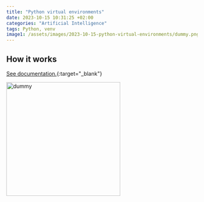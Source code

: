 ```yaml
---
title: "Python virtual environments"
date: 2023-10-15 10:31:25 +02:00
categories: "Artificial Intelligence"
tags: Python, venv
image1: /assets/images/2023-10-15-python-virtual-environments/dummy.png
---
```


[Microsoft Learn]: https://learn.microsoft.com/en-us/

## How it works

[See documentation.][Microsoft Learn]{:target="_blank"}

<img src="{{ page.image1 | relative_url }}" alt="dummy" width="300"/>

